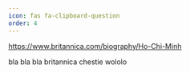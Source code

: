 ```yaml
---
icon: fas fa-clipboard-question
order: 4
---
```


<https://www.britannica.com/biography/Ho-Chi-Minh>

bla bla bla britannica chestie wololo

